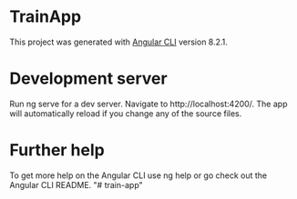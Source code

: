 # TrainApp

This project was generated with [Angular CLI](https://github.com/angular/angular-cli) version 8.2.1.

# Development server

Run ng serve for a dev server. Navigate to http://localhost:4200/. The app will automatically reload if you change any of the source files.

# Further help

To get more help on the Angular CLI use ng help or go check out the Angular CLI README. "# train-app"
